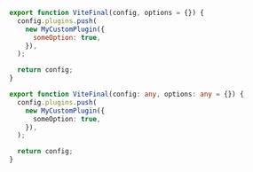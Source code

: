 ```js filename="example-addon/src/vite/viteFinal.js" renderer="common" language="js"
export function ViteFinal(config, options = {}) {
  config.plugins.push(
    new MyCustomPlugin({
      someOption: true,
    }),
  );

  return config;
}
```

```ts filename="example-addon/src/vite/viteFinal.ts" renderer="common" language="ts"
export function ViteFinal(config: any, options: any = {}) {
  config.plugins.push(
    new MyCustomPlugin({
      someOption: true,
    }),
  );

  return config;
}
```

